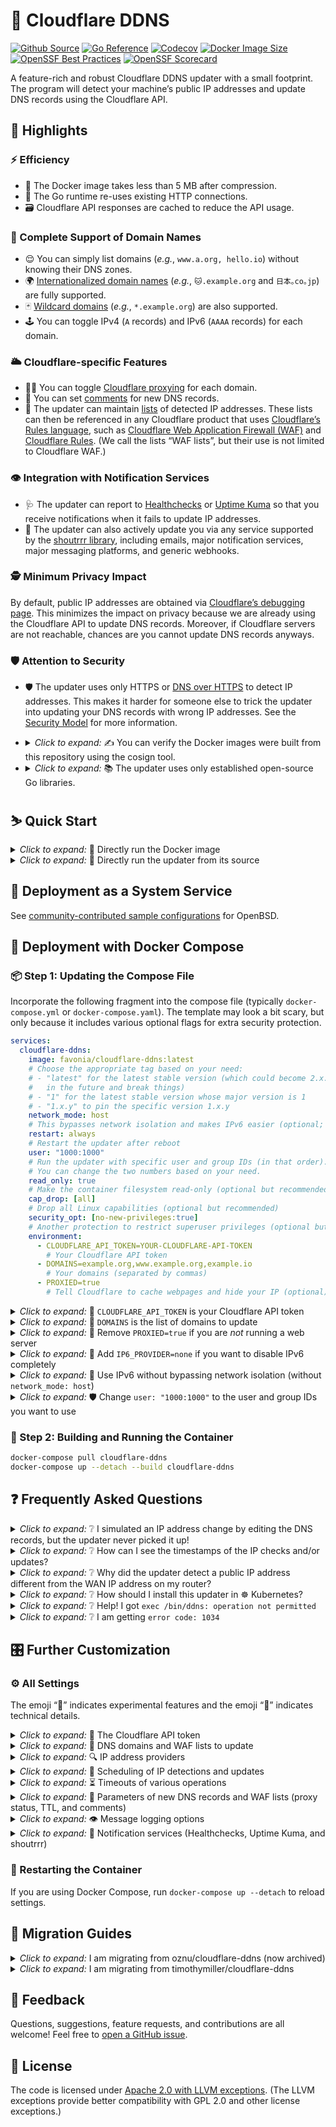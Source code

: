 # 🌟 Cloudflare DDNS

[![Github Source](https://img.shields.io/badge/source-github-orange)](https://github.com/favonia/cloudflare-ddns)
[![Go Reference](https://pkg.go.dev/badge/github.com/favonia/cloudflare-ddns/.svg)](https://pkg.go.dev/github.com/favonia/cloudflare-ddns/)
[![Codecov](https://img.shields.io/codecov/c/github/favonia/cloudflare-ddns)](https://app.codecov.io/gh/favonia/cloudflare-ddns)
[![Docker Image Size](https://img.shields.io/docker/image-size/favonia/cloudflare-ddns/latest)](https://hub.docker.com/r/favonia/cloudflare-ddns)
[![OpenSSF Best Practices](https://bestpractices.coreinfrastructure.org/projects/6680/badge)](https://bestpractices.coreinfrastructure.org/projects/6680)
[![OpenSSF Scorecard](https://api.securityscorecards.dev/projects/github.com/favonia/cloudflare-ddns/badge)](https://securityscorecards.dev/viewer/?uri=github.com/favonia/cloudflare-ddns)

A feature-rich and robust Cloudflare DDNS updater with a small footprint. The program will detect your machine’s public IP addresses and update DNS records using the Cloudflare API.

## 📜 Highlights

### ⚡ Efficiency

- 🤏 The Docker image takes less than 5 MB after compression.
- 🔁 The Go runtime re-uses existing HTTP connections.
- 🗃️ Cloudflare API responses are cached to reduce the API usage.

### 💯 Complete Support of Domain Names

- 😌 You can simply list domains (_e.g._, `www.a.org, hello.io`) without knowing their DNS zones.
- 🌍 [Internationalized domain names](https://en.wikipedia.org/wiki/Internationalized_domain_name) (_e.g._, `🐱.example.org` and `日本｡co｡jp`) are fully supported.
- 🃏 [Wildcard domains](https://en.wikipedia.org/wiki/Wildcard_DNS_record) (_e.g._, `*.example.org`) are also supported.
- 🕹️ You can toggle IPv4 (`A` records) and IPv6 (`AAAA` records) for each domain.

### 🌥️ Cloudflare-specific Features

- 😶‍🌫️ You can toggle [Cloudflare proxying](https://developers.cloudflare.com/dns/manage-dns-records/reference/proxied-dns-records/) for each domain.
- 📝 You can set [comments](https://developers.cloudflare.com/dns/manage-dns-records/reference/record-attributes/) for new DNS records.
- 📜 The updater can maintain [lists](https://developers.cloudflare.com/waf/tools/lists/custom-lists/) of detected IP addresses. These lists can then be referenced in any Cloudflare product that uses [Cloudflare’s Rules language](https://developers.cloudflare.com/ruleset-engine/), such as [Cloudflare Web Application Firewall (WAF)](https://developers.cloudflare.com/waf/) and [Cloudflare Rules](https://developers.cloudflare.com/rules/). (We call the lists “WAF lists”, but their use is not limited to Cloudflare WAF.)

### 👁️ Integration with Notification Services

- 🩺 The updater can report to [Healthchecks](https://healthchecks.io) or [Uptime Kuma](https://uptime.kuma.pet) so that you receive notifications when it fails to update IP addresses.
- 📣 The updater can also actively update you via any service supported by the [shoutrrr library](https://containrrr.dev/shoutrrr/), including emails, major notification services, major messaging platforms, and generic webhooks.

### 🕵️ Minimum Privacy Impact

By default, public IP addresses are obtained via [Cloudflare’s debugging page](https://one.one.one.one/cdn-cgi/trace). This minimizes the impact on privacy because we are already using the Cloudflare API to update DNS records. Moreover, if Cloudflare servers are not reachable, chances are you cannot update DNS records anyways.

### 🛡️ Attention to Security

- 🛡️ The updater uses only HTTPS or [DNS over HTTPS](https://en.wikipedia.org/wiki/DNS_over_HTTPS) to detect IP addresses. This makes it harder for someone else to trick the updater into updating your DNS records with wrong IP addresses. See the [Security Model](docs/DESIGN.markdown#network-security-threat-model) for more information.
- <details><summary><em>Click to expand:</em> ✍️ You can verify the Docker images were built from this repository using the cosign tool.</summary>

  ```bash
  cosign verify favonia/cloudflare-ddns:latest \
    --certificate-identity-regexp https://github.com/favonia/cloudflare-ddns/ \
    --certificate-oidc-issuer https://token.actions.githubusercontent.com
  ```

  Note: this only proves that the Docker image is from this repository, assuming that no one hacks into GitHub or the repository. It does not prove that the code itself is secure.

- <details><summary><em>Click to expand:</em> 📚 The updater uses only established open-source Go libraries.</summary>

  - [cloudflare-go](https://github.com/cloudflare/cloudflare-go):\
    The official Go binding of Cloudflare API v4.
  - [cron](https://github.com/robfig/cron):\
    Parsing of Cron expressions.
  - [go-retryablehttp](https://github.com/hashicorp/go-retryablehttp):\
    HTTP clients with automatic retries and exponential backoff.
  - [go-querystring](https://github.com/google/go-querystring):\
    A library to construct URL query parameters.
  - [shoutrrr](https://github.com/containrrr/shoutrrr):\
    A notification library for sending general updates.
  - [ttlcache](https://github.com/jellydator/ttlcache):\
    In-memory cache to hold Cloudflare API responses.
  - [mock](https://go.uber.org/mock) (for testing only):\
    A comprehensive, semi-official framework for mocking.
  - [testify](https://github.com/stretchr/testify) (for testing only):\
    A comprehensive tool set for testing Go programs.

  </details>

## ⛷️ Quick Start

<details><summary><em>Click to expand:</em> 🐋 Directly run the Docker image</summary>

```bash
docker run \
  --network host \
  -e CLOUDFLARE_API_TOKEN=YOUR-CLOUDFLARE-API-TOKEN \
  -e DOMAINS=example.org,www.example.org,example.io \
  -e PROXIED=true \
  favonia/cloudflare-ddns:latest
```

</details>

<details><summary><em>Click to expand:</em> 🧬 Directly run the updater from its source</summary>

You need the [Go tool](https://golang.org/doc/install) to run the updater from its source.

```bash
CLOUDFLARE_API_TOKEN=YOUR-CLOUDFLARE-API-TOKEN \
  DOMAINS=example.org,www.example.org,example.io \
  PROXIED=true \
  go run github.com/favonia/cloudflare-ddns/cmd/ddns@latest
```

</details>

## 🏁 Deployment as a System Service

See [community-contributed sample configurations](./contrib/README.markdown) for OpenBSD.

## 🐋 Deployment with Docker Compose

### 📦 Step 1: Updating the Compose File

Incorporate the following fragment into the compose file (typically `docker-compose.yml` or `docker-compose.yaml`). The template may look a bit scary, but only because it includes various optional flags for extra security protection.

```yaml
services:
  cloudflare-ddns:
    image: favonia/cloudflare-ddns:latest
    # Choose the appropriate tag based on your need:
    # - "latest" for the latest stable version (which could become 2.x.y
    #   in the future and break things)
    # - "1" for the latest stable version whose major version is 1
    # - "1.x.y" to pin the specific version 1.x.y
    network_mode: host
    # This bypasses network isolation and makes IPv6 easier (optional; see below)
    restart: always
    # Restart the updater after reboot
    user: "1000:1000"
    # Run the updater with specific user and group IDs (in that order).
    # You can change the two numbers based on your need.
    read_only: true
    # Make the container filesystem read-only (optional but recommended)
    cap_drop: [all]
    # Drop all Linux capabilities (optional but recommended)
    security_opt: [no-new-privileges:true]
    # Another protection to restrict superuser privileges (optional but recommended)
    environment:
      - CLOUDFLARE_API_TOKEN=YOUR-CLOUDFLARE-API-TOKEN
        # Your Cloudflare API token
      - DOMAINS=example.org,www.example.org,example.io
        # Your domains (separated by commas)
      - PROXIED=true
        # Tell Cloudflare to cache webpages and hide your IP (optional)
```

<details>
<summary><em>Click to expand:</em> 🔑 <code>CLOUDFLARE_API_TOKEN</code> is your Cloudflare API token</summary>

The value of `CLOUDFLARE_API_TOKEN` should be an API **token** (_not_ an API key), which can be obtained from the [API Tokens page](https://dash.cloudflare.com/profile/api-tokens). Use the **Edit zone DNS** template to create a token. The less secure API key authentication is deliberately _not_ supported.

There is an optional feature (available since version 1.14.0) that lets you maintain a [WAF list](https://developers.cloudflare.com/waf/tools/lists/custom-lists/) of detected IP addresses. To use this feature, edit the token and grant it the **Account - Account Filter Lists - Edit** permission. If you only need to update WAF lists, not DNS records, you can remove the **Zone - DNS - Edit** permission. Refer to the detailed documentation below for information on updating WAF lists.

</details>

<details>
<summary><em>Click to expand:</em> 📍 <code>DOMAINS</code> is the list of domains to update</summary>

The value of `DOMAINS` should be a list of [fully qualified domain names (FQDNs)](https://en.wikipedia.org/wiki/Fully_qualified_domain_name) separated by commas. For example, `DOMAINS=example.org,www.example.org,example.io` instructs the updater to manage the domains `example.org`, `www.example.org`, and `example.io`. These domains do not have to share the same DNS zone---the updater will take care of the DNS zones behind the scene.

</details>

<details>
<summary><em>Click to expand:</em> 🚨 Remove <code>PROXIED=true</code> if you are <em>not</em> running a web server</summary>

The setting `PROXIED=true` instructs Cloudflare to cache webpages and hide your IP addresses. If you wish to bypass that and expose your actual IP addresses, remove `PROXIED=true`. If your traffic is not HTTP(S), then Cloudflare cannot proxy it and you should probably turn off the proxying by removing `PROXIED=true`. The default value of `PROXIED` is `false`.

</details>

<details>
<summary><em>Click to expand:</em> 📴 Add <code>IP6_PROVIDER=none</code> if you want to disable IPv6 completely</summary>

The updater, by default, will attempt to update DNS records for both IPv4 and IPv6, and there is no harm in leaving the automatic detection on even if your network does not work for one of them. However, if you want to disable IPv6 entirely (perhaps to avoid seeing the detection errors), add `IP6_PROVIDER=none`.

</details>

<details>
<summary><em>Click to expand:</em> 📡 Use IPv6 without bypassing network isolation (without <code>network_mode: host</code>)</summary>

The easiest way to enable IPv6 is to use `network_mode: host` so that the updater can access the host IPv6 network directly. This has the downside of bypassing the network isolation. If you wish to keep the updater isolated from the host network, remove `network_mode: host` and follow the steps in the [official Docker documentation to enable IPv6](https://docs.docker.com/config/daemon/ipv6/). Do use newer versions of Docker that come with much better IPv6 support!

</details>

<details>
<summary><em>Click to expand:</em> 🛡️ Change <code>user: "1000:1000"</code> to the user and group IDs you want to use</summary>

Change `1000:1000` to `USER:GROUP` for the `USER` and `GROUP` IDs you wish to use to run the updater. The settings `cap_drop`, `read_only`, and `no-new-privileges` in the template provide additional protection, especially when you run the container as a non-superuser.

</details>

### 🚀 Step 2: Building and Running the Container

```bash
docker-compose pull cloudflare-ddns
docker-compose up --detach --build cloudflare-ddns
```

## ❓ Frequently Asked Questions

<details>
<summary><em>Click to expand:</em> ❔ I simulated an IP address change by editing the DNS records, but the updater never picked it up!</summary>

Please rest assured that the updater is working as expected. **It will update the DNS records _immediately_ for a real IP change.** Here is a detailed explanation. There are two causes of an IP mismatch:

1. A change of your actual IP address (a _real_ change), or
2. A change of the IP address in the DNS records (a _simulated_ change).

The updater assumes no one will actively change the DNS records. In other words, it assumes simulated changes will not happen. It thus caches the DNS records and cannot detect your simulated changes. However, when your actual IP address changes, the updater will immediately update the DNS records. Also, the updater will eventually check the DNS records and detect simulated changes after `CACHE_EXPIRATION` (six hours by default) has passed.

If you really wish to test the updater with simulated IP changes in the DNS records, you can set `CACHE_EXPIRATION=1ns` (all cache expiring in one nanosecond), effectively disabling the caching. However, it is recommended to keep the default value (six hours) to reduce your network traffic.

</details>

<details>
<summary><em>Click to expand:</em> ❔ How can I see the timestamps of the IP checks and/or updates?</summary>

The updater does not itself add timestamps because all major systems already timestamp everything:

- If you are using Docker Compose, Kubernetes, or Docker directly, add the option `--timestamps` when viewing the logs.
- If you are using Portainer, [enable “Show timestamp” when viewing the logs](https://docs.portainer.io/user/docker/containers/logs).

</details>

<details>
<summary><em>Click to expand:</em> ❔ Why did the updater detect a public IP address different from the WAN IP address on my router?</summary>

Is your “public” IP address on your router between `100.64.0.0` and `100.127.255.255`? If so, you are within your ISP’s [CGNAT (Carrier-grade NAT)](https://en.wikipedia.org/wiki/Carrier-grade_NAT). In practice, there is no way for DDNS to work with CGNAT, because your ISP does not give you a real public IP address, nor does it allow you to forward IP packages to your router using cool protocols such as [Port Control Protocol](https://en.wikipedia.org/wiki/Port_Control_Protocol). You have to give up DDNS or switch to another ISP. You may consider other services such as [Cloudflare Tunnel](https://developers.cloudflare.com/cloudflare-one/connections/connect-networks/) that can work around CGNAT.

</details>

<details>
<summary><em>Click to expand:</em> ❔ How should I install this updater in ☸️ Kubernetes?</summary>

While the instructions for Kubernetes were removed due to high maintenance, you can still generate Kubernetes configurations from the provided Docker Compose template using a conversion tool like [Kompose](https://kompose.io/). Please note that only recent versions of Kompose support the `user: "UID:GID"` attribute with `GID`. (For more information, see [my pull request that adds this feature to Kompose](https://github.com/kubernetes/kompose/pull/1929).)

Note that a simple [Kubernetes Deployment](https://kubernetes.io/docs/concepts/workloads/controllers/deployment/) will suffice here. Since there’s no inbound network traffic, a [Kubernetes Service](https://kubernetes.io/docs/concepts/services-networking/service/) isn’t required.

</details>

<details>
<summary><em>Click to expand:</em> ❔ Help! I got <code>exec /bin/ddns: operation not permitted</code></summary>

Certain Docker installations may have issues with the `no-new-privileges` security option. If you cannot run Docker images with this option (including this updater), removing it might be necessary. This will slightly compromise security, but it’s better than not running the updater at all. If _only_ this updater is affected, please [report this issue on GitHub](https://github.com/favonia/cloudflare-ddns/issues/new).

</details>

<details>
<summary><em>Click to expand:</em> ❔ I am getting <code>error code: 1034</code></summary>

We have received reports that the default IP provider, `cloudflare.trace`, has recently begun returning an "error code: 1034." The current theory is that Cloudflare’s servers may be experiencing internal problems. We are tracking this issue at [GitHub Issue 985](https://github.com/favonia/cloudflare-ddns/issues/985). If IP detection fails, the updater will simply retry later. You can also switch to a different IP provider.

</details>

## 🎛️ Further Customization

### ⚙️ All Settings

The emoji “🧪” indicates experimental features and the emoji “🤖” indicates technical details.

<details>
<summary><em>Click to expand:</em> 🔑 The Cloudflare API token</summary>

> Starting with version 1.15.0, the updater supports environment variables that begin with `CLOUDFLARE_*`. Multiple environment variables can be used at the same time, provided they all specify the same token.

| Name                                                      | Meaning                                                                                                                                |
| --------------------------------------------------------- | -------------------------------------------------------------------------------------------------------------------------------------- |
| `CLOUDFLARE_API_TOKEN`                                    | The [Cloudflare API token](https://dash.cloudflare.com/profile/api-tokens) to access the Cloudflare API                                |
| `CLOUDFLARE_API_TOKEN_FILE`                               | A path to a file that contains the [Cloudflare API token](https://dash.cloudflare.com/profile/api-tokens) to access the Cloudflare API |
| `CF_API_TOKEN` (will be deprecated in version 2.0.0)      | Same as `CLOUDFLARE_API_TOKEN`                                                                                                         |
| `CF_API_TOKEN_FILE` (will be deprecated version in 2.0.0) | Same as `CLOUDFLARE_API_TOKEN_FILE`                                                                                                    |

> 🚂 Cloudflare is updating its tools to use environment variables starting with `CLOUDFLARE_*` instead of `CF_*`. It is recommended to align your setting to align with this new convention. However, the updater will fully support both `CLOUDFLARE_*` and `CF_*` environment variables until version 2.0.0.
>
> 🔑 To update DNS records, the updater needs the **Zone - DNS - Edit** permission.
>
> 🔑 To manipulate WAF lists, the updater needs the **Account - Account Filter Lists - Edit** permission.

</details>

<details>
<summary><em>Click to expand:</em> 📍 DNS domains and WAF lists to update</summary>

> You need to specify at least one thing in `DOMAINS`, `IP4_DOMAINS`, `IP6_DOMAINS`, or 🧪 `WAF_LISTS` (since version 1.14.0) for the updater to update.

| Name                                  | Meaning                                                                                                                                                                                                                                                                                                                                                                                                                                                                                                                                                                                                                                                     |
| ------------------------------------- | ----------------------------------------------------------------------------------------------------------------------------------------------------------------------------------------------------------------------------------------------------------------------------------------------------------------------------------------------------------------------------------------------------------------------------------------------------------------------------------------------------------------------------------------------------------------------------------------------------------------------------------------------------------- |
| `DOMAINS`                             | Comma-separated fully qualified domain names or wildcard domain names that the updater should manage for both `A` and `AAAA` records. Listing a domain in `DOMAINS` is equivalent to listing the same domain in both `IP4_DOMAINS` and `IP6_DOMAINS`.                                                                                                                                                                                                                                                                                                                                                                                                       |
| `IP4_DOMAINS`                         | Comma-separated fully qualified domain names or wildcard domain names that the updater should manage for `A` records                                                                                                                                                                                                                                                                                                                                                                                                                                                                                                                                        |
| `IP6_DOMAINS`                         | Comma-separated fully qualified domain names or wildcard domain names that the updater should manage for `AAAA` records                                                                                                                                                                                                                                                                                                                                                                                                                                                                                                                                     |
| 🧪 `WAF_LISTS` (since version 1.14.0) | <p>🧪 Comma-separated references of [WAF lists](https://developers.cloudflare.com/waf/tools/lists/custom-lists/) the updater should manage. A list reference is written in the format `<account-id>/<list-name>` where `account-id` is your account ID and `list-name` is the list name; it should look like `0123456789abcdef0123456789abcdef/mylist`. If the referenced WAF list does not exist, the updater will try to create it.</p><p>🔑 The API token needs the **Account - Account Filter Lists - Edit** permission.<br/>💡 See [how to find your account ID](https://developers.cloudflare.com/fundamentals/setup/find-account-and-zone-ids/).</p> |

> 🃏🤖 **Wildcard domains** (`*.example.org`) represent all subdomains that _would not exist otherwise._ Therefore, if you have another subdomain entry `sub.example.org`, the wildcard domain is independent of it, because it only represents the _other_ subdomains which do not have their own entries. Also, you can only have one layer of `*`---`*.*.example.org` would not work.

> 🌐🤖 **Internationalized domain names** are handled using the _nontransitional processing_ (fully compatible with IDNA2008). At this point, all major browsers and whatnot have switched to the same nontransitional processing. See [this useful FAQ on internationalized domain names](https://www.unicode.org/faq/idn.html).

> 🤖 Technical notes on WAF lists:
>
> 1. [Cloudflare does not allow single IPv6 addresses in a WAF list](https://developers.cloudflare.com/waf/tools/lists/custom-lists/#lists-with-ip-addresses-ip-lists), and thus the updater will use the smallest IP range allowed by Cloudflare that contains the detected IPv6 address.
> 2. The updater will delete IP addresses belonging to unmanaged IP families from the specified WAF lists (_e.g.,_ if you disable IPv6 with `IP6_PROVIDER=none`, then existing IPv6 addresses or IPv6 ranges in the lists will be deleted). The idea is that the list should contain only detected IP addresses.

</details>

<details>
<summary><em>Click to expand:</em> 🔍 IP address providers</summary>

| Name           | Meaning                                                                                                                                                                                                                                                                       | Default Value      |
| -------------- | ----------------------------------------------------------------------------------------------------------------------------------------------------------------------------------------------------------------------------------------------------------------------------- | ------------------ |
| `IP4_PROVIDER` | This specifies how to detect the current IPv4 address. Available providers include `cloudflare.doh`, `cloudflare.trace`, `local`, `local.iface:<iface>`, `url:<URL>`, and `none`. The special `none` provider disables IPv4 completely. See below for a detailed explanation. | `cloudflare.trace` |
| `IP6_PROVIDER` | This specifies how to detect the current IPv6 address. Available providers include `cloudflare.doh`, `cloudflare.trace`, `local`, `local.iface:<iface>`, `url:<URL>`, and `none`. The special `none` provider disables IPv6 completely. See below for a detailed explanation. | `cloudflare.trace` |

> 👉 The option `IP4_PROVIDER` governs `A`-type DNS records and IPv4 addresses in WAF lists, while the option `IP6_PROVIDER` governs `AAAA`-type DNS records and IPv6 addresses in WAF lists. The two options act independently of each other. You can specify different address providers for IPv4 and IPv6.

| Provider Name                                                                            | Explanation                                                                                                                                                                                                                                                                                                                                                                                                                                                                                                                                                                            |
| ---------------------------------------------------------------------------------------- | -------------------------------------------------------------------------------------------------------------------------------------------------------------------------------------------------------------------------------------------------------------------------------------------------------------------------------------------------------------------------------------------------------------------------------------------------------------------------------------------------------------------------------------------------------------------------------------- |
| `cloudflare.doh`                                                                         | Get the IP address by querying `whoami.cloudflare.` against [Cloudflare via DNS-over-HTTPS](https://developers.cloudflare.com/1.1.1.1/dns-over-https). 🤖 The updater will connect `1.1.1.1` for IPv4 and `2606:4700:4700::1111` for IPv6. Since version 1.9.3, the updater will switch to `1.0.0.1` for IPv4 if `1.1.1.1` appears to be blocked or intercepted by your ISP or your router (which is still not uncommon). Since version 1.14.0, the blockage detection uses a variant of [the Happy Eyeballs algorithm](https://en.wikipedia.org/wiki/Happy_Eyeballs) to reduce delay. |
| `cloudflare.trace`                                                                       | Get the IP address by parsing the [Cloudflare debugging page](https://one.one.one.one/cdn-cgi/trace). **This is the default provider.** 🤖 The updater will connect `1.1.1.1` for IPv4 and `2606:4700:4700::1111` for IPv6. Since version 1.9.3, the updater will switch to `1.0.0.1` for IPv4 if `1.1.1.1` appears to be blocked or intercepted by your ISP or your router (which is still not uncommon). Since version 1.14.0, the blockage detection uses a variant of [the Happy Eyeballs algorithm](https://en.wikipedia.org/wiki/Happy_Eyeballs) to reduce delay.                |
| `local`                                                                                  | <p>Get the IP address via local network interfaces and routing tables. The updater will use the local address that _would have_ been used for outbound UDP connections to Cloudflare servers. (No data will be transmitted.)</p><p>⚠️ The updater needs access to the host network (such as `network_mode: host` in Docker Compose) for this provider, for otherwise the updater will detect the addresses inside [the default bridge network in Docker](https://docs.docker.com/network/bridge/) instead of those in the host network.</p>                                            |
| 🧪 `local.iface:<iface>` (available since version 1.15.0 but not finalized until 1.16.0) | <p>🧪 Get the IP address via the specific local network interface `iface`. The updater will choose the first global unicast IP address of the matching IP family (IPv4 or IPv6).</p><p>⚠️ The updater needs access to the host network (such as `network_mode: host` in Docker Compose) for this provider, for otherwise the updater cannot access host network interfaces.</p>                                                                                                                                                                                                        |
| `url:<URL>`                                                                              | Fetch the IP address from a URL. The provider format is `url:` followed by the URL itself. For example, `IP4_PROVIDER=url:https://api4.ipify.org` will fetch the IPv4 address from <https://api4.ipify.org>. Since version 1.15.0, the updater will enforce the matching protocol (IPv4 or IPv6) when connecting to the provided URL. Currently, only HTTP(S) is supported.                                                                                                                                                                                                            |
| `none`                                                                                   | <p>Stop the DNS updating for the specified IP version completely. For example `IP4_PROVIDER=none` will disable IPv4 completely. Existing DNS records will not be removed.</p><p>🧪 The IP addresses of the disabled IP version will be removed from WAF lists; so `IP4_PROVIDER=none` will remove all IPv4 addresses from all managed WAF lists. As the support of WAF lists is still experimental, this behavior is subject to changes and please [provide feedback](https://github.com/favonia/cloudflare-ddns/issues/new).</p>                                                      |

</details>

<details>
<summary><em>Click to expand:</em> 📅 Scheduling of IP detections and updates</summary>

| Name               | Meaning                                                                                                                                                                                                                                                                                                                                                                                                                                                                                                                                                                                                                                                                                                        | Default Value                 |
| ------------------ | -------------------------------------------------------------------------------------------------------------------------------------------------------------------------------------------------------------------------------------------------------------------------------------------------------------------------------------------------------------------------------------------------------------------------------------------------------------------------------------------------------------------------------------------------------------------------------------------------------------------------------------------------------------------------------------------------------------- | ----------------------------- |
| `CACHE_EXPIRATION` | The expiration of cached Cloudflare API responses. It can be any positive time duration accepted by [time.ParseDuration](https://golang.org/pkg/time/#ParseDuration), such as `1h` or `10m`.                                                                                                                                                                                                                                                                                                                                                                                                                                                                                                                   | `6h0m0s` (6 hours)            |
| `DELETE_ON_STOP`   | Whether managed DNS records and WAF lists should be deleted on exit. It can be any boolean value accepted by [strconv.ParseBool](https://pkg.go.dev/strconv#ParseBool), such as `true`, `false`, `0` or `1`. If a WAF list is used in a rule expression, the list cannot be deleted (for otherwise the rule expression would be broken), but the updater will try to remove all IP addresses from the list.                                                                                                                                                                                                                                                                                                    | `false`                       |
| `TZ`               | <p>The timezone used for logging messages and parsing `UPDATE_CRON`. It can be any timezone accepted by [time.LoadLocation](https://pkg.go.dev/time#LoadLocation), including any IANA Time Zone.</p><p>🤖 The pre-built Docker images come with the embedded timezone database via the [time/tzdata](https://pkg.go.dev/time/tzdata) package.</p>                                                                                                                                                                                                                                                                                                                                                              | `UTC`                         |
| `UPDATE_CRON`      | <p>The schedule to re-check IP addresses and update DNS records and WAF lists (if needed). The format is [any cron expression accepted by the `cron` library](https://pkg.go.dev/github.com/robfig/cron/v3#hdr-CRON_Expression_Format) or the special value `@once`. The special value `@once` means the updater will terminate immediately after updating the DNS records or WAF lists, effectively disabling the scheduling feature.</p><p>🤖 The update schedule _does not_ take the time to update records into consideration. For example, if the schedule is `@every 5m`, and if the updating itself takes 2 minutes, then the actual interval between adjacent updates is 3 minutes, not 5 minutes.</p> | `@every 5m` (every 5 minutes) |
| `UPDATE_ON_START`  | Whether to check IP addresses (and possibly update DNS records and WAF lists) _immediately_ on start, regardless of the update schedule specified by `UPDATE_CRON`. It can be any boolean value accepted by [strconv.ParseBool](https://pkg.go.dev/strconv#ParseBool), such as `true`, `false`, `0` or `1`.                                                                                                                                                                                                                                                                                                                                                                                                    | `true`                        |

</details>

<details>
<summary><em>Click to expand:</em> ⏳ Timeouts of various operations</summary>

| Name                | Meaning                                                                                                                                                                                                                                       | Default Value      |
| ------------------- | --------------------------------------------------------------------------------------------------------------------------------------------------------------------------------------------------------------------------------------------- | ------------------ |
| `DETECTION_TIMEOUT` | The timeout of each attempt to detect IP address, per IP version (IPv4 and IPv6). It can be any positive time duration accepted by [time.ParseDuration](https://golang.org/pkg/time/#ParseDuration), such as `1h` or `10m`.                   | `5s` (5 seconds)   |
| `UPDATE_TIMEOUT`    | The timeout of each attempt to update DNS records, per domain and per record type, or per WAF list. It can be any positive time duration accepted by [time.ParseDuration](https://golang.org/pkg/time/#ParseDuration), such as `1h` or `10m`. | `30s` (30 seconds) |

</details>

<details>
<summary><em>Click to expand:</em> 🐣 Parameters of new DNS records and WAF lists (proxy status, TTL, and comments)</summary>

> 👉 The updater will preserve existing parameters (TTL, proxy statuses, DNS record comments, etc.). Only when it creates new DNS records and new WAF lists, the following settings will apply. To change existing parameters, you can go to your [Cloudflare Dashboard](https://dash.cloudflare.com) and change them directly. If you think you have a use case where the updater should actively overwrite existing parameters in addition to IP addresses, please [let me know](https://github.com/favonia/cloudflare-ddns/issues/new). 🐞🧪 **KNOWN ISSUE: comments of stale WAF list items (not WAF lists themselves) will not be kept** because the Cloudflare API does not provide an easy way to update list items. The comments will be lost when the updater deletes stale list items and create new ones.

| Name                                             | Meaning                                                                                                                                                                                                                                                                                                   | Default Value                              |
| ------------------------------------------------ | --------------------------------------------------------------------------------------------------------------------------------------------------------------------------------------------------------------------------------------------------------------------------------------------------------- | ------------------------------------------ |
| `PROXIED`                                        | <p>Whether new DNS records should be proxied by Cloudflare. It can be any boolean value accepted by [strconv.ParseBool](https://pkg.go.dev/strconv#ParseBool), such as `true`, `false`, `0` or `1`.</p><p>🤖 Advanced usage: it can also be a domain-dependent boolean expression as described below.</p> | `false`                                    |
| `TTL`                                            | The time-to-live (TTL) (in seconds) of new DNS records.                                                                                                                                                                                                                                                   | `1` (This means “automatic” to Cloudflare) |
| `RECORD_COMMENT`                                 | The [record comment](https://developers.cloudflare.com/dns/manage-dns-records/reference/record-attributes/) of new DNS records.                                                                                                                                                                           | `""`                                       |
| 🧪 `WAF_LIST_DESCRIPTION` (since version 1.14.0) | 🧪 The text description of new WAF lists.                                                                                                                                                                                                                                                                 | `""`                                       |

> 🤖 For advanced users: the `PROXIED` can be a boolean expression involving domains! This allows you to enable Cloudflare proxying for some domains but not the others. Here are some example expressions:
>
> - `PROXIED=is(example.org)`: proxy only the domain `example.org`
> - `PROXIED=is(example1.org) || sub(example2.org)`: proxy only the domain `example1.org` and subdomains of `example2.org`
> - `PROXIED=!is(example.org)`: proxy every managed domain _except for_ `example.org`
> - `PROXIED=is(example1.org) || is(example2.org) || is(example3.org)`: proxy only the domains `example1.org`, `example2.org`, and `example3.org`
>
> A boolean expression must be one of the following forms (all whitespace is ignored):
>
> | Syntax                                                                                                                 | Meaning                                                                                                                                             |
> | ---------------------------------------------------------------------------------------------------------------------- | --------------------------------------------------------------------------------------------------------------------------------------------------- |
> | Any string accepted by [strconv.ParseBool](https://pkg.go.dev/strconv#ParseBool), such as `true`, `false`, `0`, or `1` | Logical truth or falsehood                                                                                                                          |
> | `is(d)`                                                                                                                | Matching the domain `d`. Note that `is(*.a)` only matches the wildcard domain `*.a`; use `sub(a)` to match all subdomains of `a` (including `*.a`). |
> | `sub(d)`                                                                                                               | Matching subdomains of `d`, such as `a.d`, `b.c.d`, and `*.d`. It does not match the domain `d` itself.                                             |
> | `! e`                                                                                                                  | Logical negation of the boolean expression `e`                                                                                                      |
> | <code>e1 &#124;&#124; e2</code>                                                                                        | Logical disjunction of the boolean expressions `e1` and `e2`                                                                                        |
> | `e1 && e2`                                                                                                             | Logical conjunction of the boolean expressions `e1` and `e2`                                                                                        |
>
> One can use parentheses to group expressions, such as `!(is(a) && (is(b) || is(c)))`. For convenience, the parser also accepts these short forms:
>
> | Short Form             | Equivalent Full Form                                                            |
> | ---------------------- | ------------------------------------------------------------------------------- |
> | `is(d1, d2, ..., dn)`  | <code>is(d1) &#124;&#124; is(d2) &#124;&#124; ... &#124;&#124; is(dn)</code>    |
> | `sub(d1, d2, ..., dn)` | <code>sub(d1) &#124;&#124; sub(d2) &#124;&#124; ... &#124;&#124; sub(dn)</code> |
>
> For example, these two settings are equivalent:
>
> - `PROXIED=is(example1.org) || is(example2.org) || is(example3.org)`
> - `PROXIED=is(example1.org,example2.org,example3.org)`
> </details>

</details>

<details>
<summary><em>Click to expand:</em> 👁️ Message logging options</summary>

| Name    | Meaning                                                                                                                                                                                       | Default Value |
| ------- | --------------------------------------------------------------------------------------------------------------------------------------------------------------------------------------------- | ------------- |
| `EMOJI` | Whether the updater should use emojis in the logging. It can be any boolean value accepted by [strconv.ParseBool](https://pkg.go.dev/strconv#ParseBool), such as `true`, `false`, `0` or `1`. | `true`        |
| `QUIET` | Whether the updater should reduce the logging. It can be any boolean value accepted by [strconv.ParseBool](https://pkg.go.dev/strconv#ParseBool), such as `true`, `false`, `0` or `1`.        | `false`       |

</details>

<details>
<summary><em>Click to expand:</em> 📣 Notification services (Healthchecks, Uptime Kuma, and shoutrrr)</summary>

> 💡 If your network doesn’t support IPv6, set `IP6_PROVIDER=none` to disable IPv6. This will prevent the updater from reporting failures in detecting IPv6 addresses to monitoring services. Similarly, set `IP4_PROVIDER=none` if your network doesn’t support IPv4.

| Name                                 | Meaning                                                                                                                                                                                                                                                                                                                                                                                                                                                                                                                                                                                                                                                              |
| ------------------------------------ | -------------------------------------------------------------------------------------------------------------------------------------------------------------------------------------------------------------------------------------------------------------------------------------------------------------------------------------------------------------------------------------------------------------------------------------------------------------------------------------------------------------------------------------------------------------------------------------------------------------------------------------------------------------------- |
| `HEALTHCHECKS`                       | <p>The [Healthchecks ping URL](https://healthchecks.io/docs/) to ping when the updater successfully updates IP addresses, such as `https://hc-ping.com/<uuid>` or `https://hc-ping.com/<project-ping-key>/<name-slug>`</p><p>⚠️ The ping schedule should match the update schedule specified by `UPDATE_CRON`.<br/>🤖 The updater can work with _any_ server following the [same Healthchecks protocol](https://healthchecks.io/docs/http_api/), including self-hosted instances of [Healthchecks](https://github.com/healthchecks/healthchecks). Both UUID and Slug URLs are supported, and the updater works regardless whether the POST-only mode is enabled.</p> |
| `UPTIMEKUMA`                         | <p>The Uptime Kuma’s Push URL to ping when the updater successfully updates IP addresses, such as `https://<host>/push/<id>`. You can directly copy the “Push URL” from the Uptime Kuma configuration page.</p><p>⚠️ The “Heartbeat Interval” should match the update schedule specified by `UPDATE_CRON`.</p>                                                                                                                                                                                                                                                                                                                                                       |
| 🧪 `SHOUTRRR` (since version 1.12.0) | Newline-separated [shoutrrr URLs](https://containrrr.dev/shoutrrr/latest/services/overview/) to which the updater sends notifications of IP address changes and other events. Each shoutrrr URL represents a notification service; for example, `discord://<token>@<id>` means sending messages to Discord.                                                                                                                                                                                                                                                                                                                                                          |

</details>

### 🔂 Restarting the Container

If you are using Docker Compose, run `docker-compose up --detach` to reload settings.

## 🚵 Migration Guides

<details>
<summary><em>Click to expand:</em> I am migrating from oznu/cloudflare-ddns (now archived)</summary>

⚠️ [oznu/cloudflare-ddns](https://github.com/oznu/docker-cloudflare-ddns) relies on the insecure DNS protocol to obtain public IP addresses; a malicious hacker could more easily forge DNS responses and trick it into updating your domain with any IP address. In comparison, we use only verified responses from Cloudflare, which makes the attack much more difficult. See the [design document](docs/DESIGN.markdown) for more information on security.

| Old Parameter                          |     | Note                                                                                                                                                                                                                                          |
| -------------------------------------- | --- | --------------------------------------------------------------------------------------------------------------------------------------------------------------------------------------------------------------------------------------------- |
| `API_KEY=key`                          | ✔️  | Use `CLOUDFLARE_API_TOKEN=key`                                                                                                                                                                                                                |
| `API_KEY_FILE=file`                    | ✔️  | Use `CLOUDFLARE_API_TOKEN_FILE=file`                                                                                                                                                                                                          |
| `ZONE=example.org` and `SUBDOMAIN=sub` | ✔️  | Use `DOMAINS=sub.example.org` directly                                                                                                                                                                                                        |
| `PROXIED=true`                         | ✔️  | Same (`PROXIED=true`)                                                                                                                                                                                                                         |
| `RRTYPE=A`                             | ✔️  | Both IPv4 and IPv6 are enabled by default; use `IP6_PROVIDER=none` to disable IPv6                                                                                                                                                            |
| `RRTYPE=AAAA`                          | ✔️  | Both IPv4 and IPv6 are enabled by default; use `IP4_PROVIDER=none` to disable IPv4                                                                                                                                                            |
| `DELETE_ON_STOP=true`                  | ✔️  | Same (`DELETE_ON_STOP=true`)                                                                                                                                                                                                                  |
| `INTERFACE=name`                       | ✔️  | To automatically select the local address, use `IP4/6_PROVIDER=local`. 🧪 To select the first address of a specific network interface, use `IP4/6_PROVIDER=local.iface:name` (available since version 1.15.0 but not finalized until 1.16.0). |
| `CUSTOM_LOOKUP_CMD=cmd`                | ❌  | Custom commands are not supported because there are no other programs in the minimal Docker image                                                                                                                                             |
| `DNS_SERVER=server`                    | ❌  | The updater only supports secure DNS queries using Cloudflare’s DNS over HTTPS (DoH) server. To enable this, set `IP4/6_PROVIDER=cloudflare.doh`.                                                                                             |

</details>

<details>
<summary><em>Click to expand:</em> I am migrating from timothymiller/cloudflare-ddns</summary>

| Old JSON Key                          |     | Note                                                                                                                                                                                                                                     |
| ------------------------------------- | --- | ---------------------------------------------------------------------------------------------------------------------------------------------------------------------------------------------------------------------------------------- |
| `cloudflare.authentication.api_token` | ✔️  | Use `CLOUDFLARE_API_TOKEN=key`                                                                                                                                                                                                           |
| `cloudflare.authentication.api_key`   | ❌  | Please use the newer, more secure [API tokens](https://dash.cloudflare.com/profile/api-tokens)                                                                                                                                           |
| `cloudflare.zone_id`                  | ✔️  | Not needed; automatically retrieved from the server                                                                                                                                                                                      |
| `cloudflare.subdomains[].name`        | ✔️  | Use `DOMAINS` with [**fully qualified domain names (FQDNs)**](https://en.wikipedia.org/wiki/Fully_qualified_domain_name) directly; for example, if your zone is `example.org` and your subdomain is `sub`, use `DOMAINS=sub.example.org` |
| `cloudflare.subdomains[].proxied`     | ✔️  | Write boolean expressions for `PROXIED` to specify per-domain settings; see above for the detailed documentation for this advanced feature                                                                                               |
| `load_balancer`                       | ❌  | Not supported yet; please [make a request](https://github.com/favonia/cloudflare-ddns/issues/new) if you want it                                                                                                                         |
| `a`                                   | ✔️  | Both IPv4 and IPv6 are enabled by default; use `IP4_PROVIDER=none` to disable IPv4                                                                                                                                                       |
| `aaaa`                                | ✔️  | Both IPv4 and IPv6 are enabled by default; use `IP6_PROVIDER=none` to disable IPv6                                                                                                                                                       |
| `proxied`                             | ✔️  | Use `PROXIED=true` or `PROXIED=false`                                                                                                                                                                                                    |
| `purgeUnknownRecords`                 | ❌  | The updater never deletes unmanaged DNS records                                                                                                                                                                                          |

> 📜 Some historical notes: This updater was originally written as a Go clone of the Python program [timothymiller/cloudflare-ddns](https://github.com/timothymiller/cloudflare-ddns) because the Python program always purged unmanaged DNS records back then and it was not configurable via environment variables. There were feature requests to address these issues but the author [timothymiller](https://github.com/timothymiller/) seemed to ignore them; I thus made my Go clone after unsuccessful communications. Understandably, [timothymiller](https://github.com/timothymiller/) did not seem happy with my cloning and my other critical comments towards other aspects of the Python updater. Eventually, an option `purgeUnknownRecords` was added to the Python program to disable the unwanted purging, and it became configurable via environment variables, but my Go clone already went on its way. I believe my Go clone is now a much better choice, but my opinions are biased and you should check the technical details by yourself. 😉

</details>

## 💖 Feedback

Questions, suggestions, feature requests, and contributions are all welcome! Feel free to [open a GitHub issue](https://github.com/favonia/cloudflare-ddns/issues/new).

## 📜 License

The code is licensed under [Apache 2.0 with LLVM exceptions](./LICENSE). (The LLVM exceptions provide better compatibility with GPL 2.0 and other license exceptions.)

